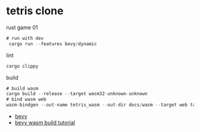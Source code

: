 # tetris clone
rust game 01


```rust
# run with dev
 cargo run --features bevy/dynamic
```

lint
```rust
cargo clippy
```
build
```rust
# build wasm 
cargo build --release --target wasm32-unknown-unknown
# bind wasm web
wasm-bindgen --out-name tetris_wasm --out-dir docs/wasm --target web target/wasm32-unknown-unknown/release/tetris.wasm
```


- [bevy](https://github.com/bevyengine/bevy)
- [bevy wasm build tutorial](https://github.com/bevyengine/bevy/tree/main/examples#wasm)